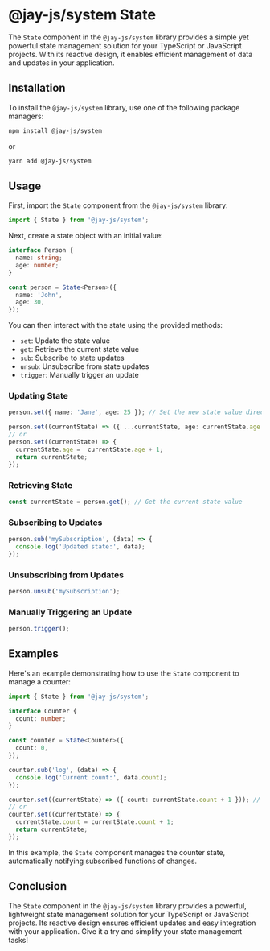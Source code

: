 # @jay-js/system State

The `State` component in the `@jay-js/system` library provides a simple yet powerful state management solution for your TypeScript or JavaScript projects. With its reactive design, it enables efficient management of data and updates in your application.

## Installation

To install the `@jay-js/system` library, use one of the following package managers:

```sh
npm install @jay-js/system
```

or

```sh
yarn add @jay-js/system
```

## Usage

First, import the `State` component from the `@jay-js/system` library:

```typescript
import { State } from '@jay-js/system';
```

Next, create a state object with an initial value:

```typescript
interface Person {
  name: string;
  age: number;
}

const person = State<Person>({
  name: 'John',
  age: 30,
});
```

You can then interact with the state using the provided methods:

- `set`: Update the state value
- `get`: Retrieve the current state value
- `sub`: Subscribe to state updates
- `unsub`: Unsubscribe from state updates
- `trigger`: Manually trigger an update

### Updating State

```typescript
person.set({ name: 'Jane', age: 25 }); // Set the new state value directly

person.set((currentState) => ({ ...currentState, age: currentState.age + 1 })); // Update the state value based on the current state
// or
person.set((currentState) => {
  currentState.age =  currentState.age + 1;
  return currentState;
});

```

### Retrieving State

```typescript
const currentState = person.get(); // Get the current state value
```

### Subscribing to Updates

```typescript
person.sub('mySubscription', (data) => {
  console.log('Updated state:', data);
});
```

### Unsubscribing from Updates

```typescript
person.unsub('mySubscription');
```

### Manually Triggering an Update

```typescript
person.trigger();
```

## Examples

Here's an example demonstrating how to use the `State` component to manage a counter:

```typescript
import { State } from '@jay-js/system';

interface Counter {
  count: number;
}

const counter = State<Counter>({
  count: 0,
});

counter.sub('log', (data) => {
  console.log('Current count:', data.count);
});

counter.set((currentState) => ({ count: currentState.count + 1 })); // Increment the counter
// or
counter.set((currentState) => {
  currentState.count = currentState.count + 1;
  return currentState;
});
```

In this example, the `State` component manages the counter state, automatically notifying subscribed functions of changes.

## Conclusion

The `State` component in the `@jay-js/system` library provides a powerful, lightweight state management solution for your TypeScript or JavaScript projects. Its reactive design ensures efficient updates and easy integration with your application. Give it a try and simplify your state management tasks!